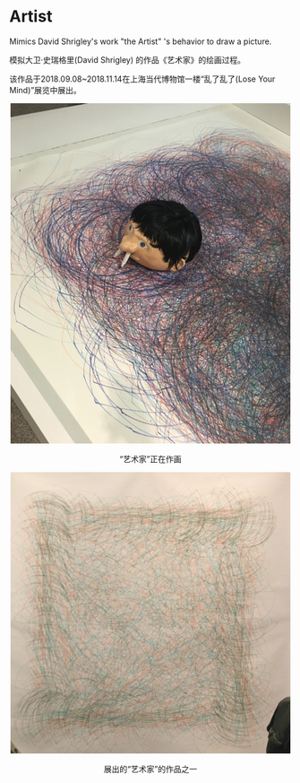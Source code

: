 # Artist
Mimics David Shrigley's work "the Artist" 's behavior to draw a picture.

模拟大卫·史瑞格里(David Shrigley) 的作品《艺术家》的绘画过程。

该作品于2018.09.08~2018.11.14在上海当代博物馆一楼“乱了乱了(Lose Your Mind)”展览中展出。

<p align="center">
    <img src="/image/artist.png"  width="500" height=*>
    <p align="center">
        “艺术家”正在作画
    </p>
</p>


<p align="center">
    <img src="/image/IMG.JPG"  width="500" height=*>
    <p align="center">
        展出的“艺术家”的作品之一
    </p>
</p>


